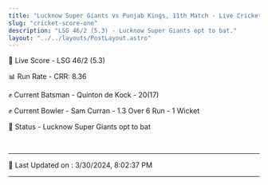 ```yaml
---
title: "Lucknow Super Giants vs Punjab Kings, 11th Match - Live Cricket Score"
slug: "cricket-score-one"
description: "LSG 46/2 (5.3) - Lucknow Super Giants opt to bat."
layout: "../../layouts/PostLayout.astro"
---
```


🔴 Live Score - LSG 46/2 (5.3)  

📊 Run Rate - CRR: 8.36  

✊ Current Batsman - Quinton de Kock - 20(17)  

✊ Current Bowler - Sam Curran - 1.3 Over 6 Run - 1 Wicket  

📑 Status - Lucknow Super Giants opt to bat

<br />

***

📝 Last Updated on : 3/30/2024, 8:02:37 PM

***

